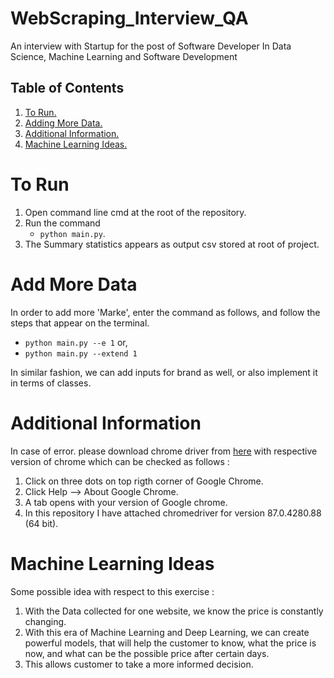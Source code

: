 # WebScraping_Interview_QA
An interview with Startup for the post of Software Developer In Data Science, Machine Learning and Software Development

## Table of Contents
1. [ To Run. ](#Using)
2. [ Adding More Data. ](#data)
3. [ Additional Information. ](#info)
4. [ Machine Learning Ideas. ](#ideas)

<a name="using"></a>
# To Run
1.  Open command line cmd at the root of the repository.
2.  Run the command
    - `python main.py`.
4. The Summary statistics appears as output csv stored at root of project.

<a name="data"></a>
# Add More Data
In order to add more 'Marke', enter the command as follows, and follow the steps that appear on the terminal.

- `python main.py --e 1` or,
- `python main.py --extend 1` 

In similar fashion, we can add inputs for brand as well, or also implement it in terms of classes.

<a name="info"></a>
# Additional Information
In case of error. please download chrome driver from [here](https://chromedriver.chromium.org/) with respective version of chrome which can be checked as follows :
1. Click on three dots on top rigth corner of Google Chrome.
2. Click Help --> About Google Chrome.
3. A tab opens with your version of Google chrome.
4. In this repository I have attached chromedriver for version 87.0.4280.88 (64 bit).

<a name="ideas"></a>
# Machine Learning Ideas
Some possible idea with respect to this exercise :
1. With the Data collected for one website, we know the price is constantly changing.
2. With this era of Machine Learning and Deep Learning, we can create powerful models, that will help the customer to know, what the price is now, 
and what can be the possible price after certain days.
3. This allows customer to take a more informed decision.
